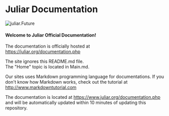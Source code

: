 # Juliar Documentation

![juliar.Future](https://cloud.githubusercontent.com/assets/11934545/21415540/c50c8034-c7d8-11e6-9f76-9b37833e6cae.jpg)

#### Welcome to Juliar Official Documentation!
 
The documentation is officially hosted at https://juliar.org/documentation.php 

The site ignores this README.md file.  
The "Home" topic is located in Main.md.

Our sites uses Markdown programming language for documentations.
If you don't know how Markdown works, check out the tutorial at
http://www.markdowntutorial.com


The documentation is located at https://www.juliar.org/documentation.php
and will be automatically updated within 10 minutes of updating
this repository.